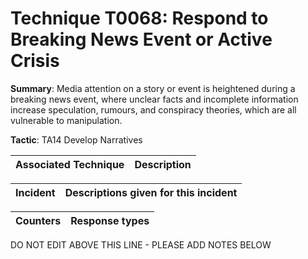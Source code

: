 # Technique T0068: Respond to Breaking News Event or Active Crisis

**Summary**: Media attention on a story or event is heightened during a breaking news event, where unclear facts and incomplete information increase speculation, rumours, and conspiracy theories, which are all vulnerable to manipulation.

**Tactic**: TA14 Develop Narratives           


| Associated Technique | Description |
| --------- | ------------------------- |



| Incident | Descriptions given for this incident |
| -------- | -------------------- |



| Counters | Response types |
| -------- | -------------- |


DO NOT EDIT ABOVE THIS LINE - PLEASE ADD NOTES BELOW